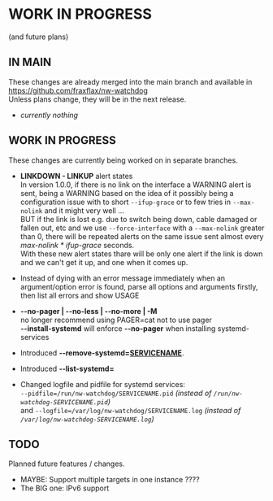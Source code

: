 # WORK IN PROGRESS
(and future plans)

## IN MAIN 
These changes are already merged into the main branch and available in https://github.com/fraxflax/nw-watchdog <br>
Unless plans change, they will be in the next release.

* _currently nothing_

## WORK IN PROGRESS 
These changes are currently being worked on in separate branches.

* __LINKDOWN - LINKUP__ alert states<br>
  In version 1.0.0, if there is no link on the interface a WARNING alert is sent, being a WARNING based on the idea of it possibly being a configuration issue with to short `--ifup-grace` or to few tries in `--max-nolink` and it might very well ...<br>
  BUT if the link is lost e.g. due to switch being down, cable damaged or fallen out, etc and we use `--force-interface` with a `--max-nolink` greater than 0, there will be repeated alerts on the same issue sent almost every _max-nolink * ifup-grace_ seconds.<br>
  With these new alert states thare will be only one alert if the link is down and we can't get it up, and one when it comes up.

* Instead of dying with an error message immediately when an argument/option error is found, parse all options and arguments firstly, then list all errors and show USAGE

* __--no-pager | --no-less | --no-more | -M__<br>
  no longer recommend using PAGER=cat not to use pager<br>
  __--install-systemd__ will enforce __--no-pager__ when installing systemd-services

* Introduced __--remove-systemd=<ins>SERVICENAME</ins>__.

* Introduced __--list-systemd=__

* Changed logfile and pidfile for systemd services:<br>
  `--pidfile=/run/nw-watchdog/SERVICENAME.pid` _(instead of `/run/nw-watchdog-SERVICENAME.pid`)_<br>
  and `--logfile=/var/log/nw-watchdog/SERVICENAME.log` _(instead of `/var/log/nw-watchdog-SERVICENAME.log`)_

## TODO
Planned future features / changes.

* MAYBE: Support multiple targets in one instance ????
* The BIG one: IPv6 support
